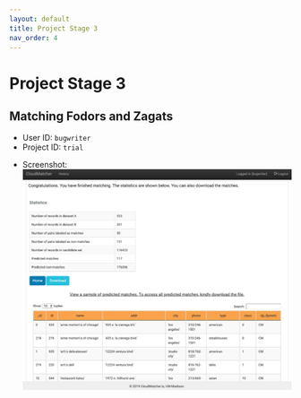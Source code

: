 ```yaml
---
layout: default
title: Project Stage 3
nav_order: 4
---
```


# Project Stage 3

## Matching Fodors and Zagats

+ User ID: `bugwriter`
+ Project ID: `trial`
<!-- + [Screen Shot](https://github.com/gtbai/CS839-Data-Science/blob/master/stage3/trial/screen_shot.png) -->
+ Screenshot:
  ![Screenshot](https://raw.githubusercontent.com/gtbai/CS839-Data-Science/master/stage3/trial/screen_shot.png)